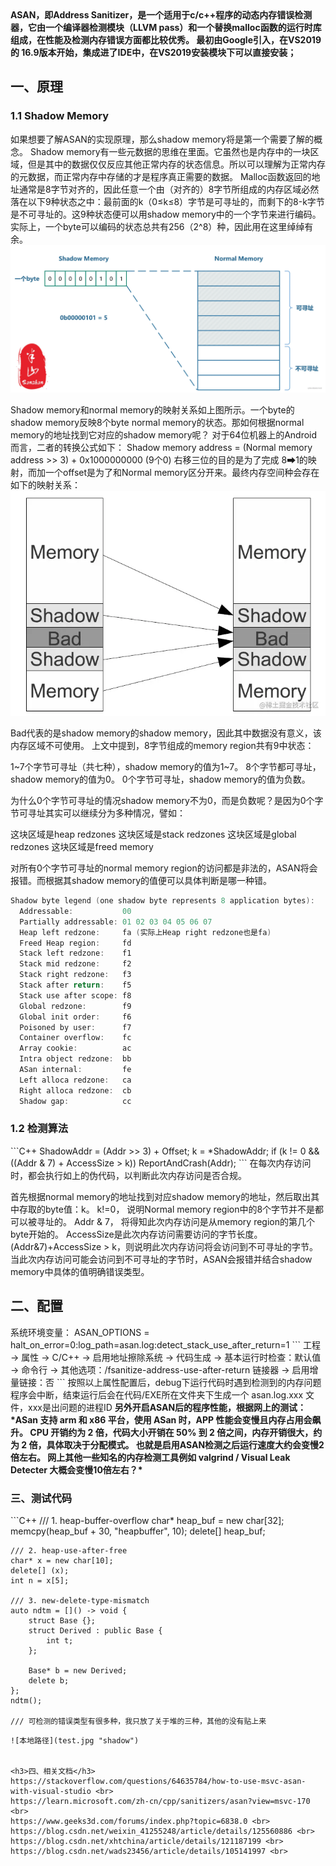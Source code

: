 <b>
ASAN，即Address Sanitizer，是一个适用于c/c++程序的动态内存错误检测器，它由一个编译器检测模块（LLVM pass）和一个替换malloc函数的运行时库组成，在性能及检测内存错误方面都比较优秀。
最初由Google引入，在VS2019 的 16.9版本开始，集成进了IDE中，在VS2019安装模块下可以直接安装；
</b>

<h2>一、原理</h2>
<h3>1.1 Shadow Memory</h3>

如果想要了解ASAN的实现原理，那么shadow memory将是第一个需要了解的概念。
Shadow memory有一些元数据的思维在里面。它虽然也是内存中的一块区域，但是其中的数据仅仅反应其他正常内存的状态信息。所以可以理解为正常内存的元数据，而正常内存中存储的才是程序真正需要的数据。
Malloc函数返回的地址通常是8字节对齐的，因此任意一个由（对齐的）8字节所组成的内存区域必然落在以下9种状态之中：最前面的k（0≤k≤8）字节是可寻址的，而剩下的8-k字节是不可寻址的。这9种状态便可以用shadow memory中的一个字节来进行编码。
实际上，一个byte可以编码的状态总共有256（2^8）种，因此用在这里绰绰有余。
![本地路径](byte.jpg "byte") 

Shadow memory和normal memory的映射关系如上图所示。一个byte的shadow memory反映8个byte normal memory的状态。那如何根据normal memory的地址找到它对应的shadow memory呢？
对于64位机器上的Android而言，二者的转换公式如下：
Shadow memory address = (Normal memory address >> 3) + 0x1000000000 (9个0)
右移三位的目的是为了完成 8➡1的映射，而加一个offset是为了和Normal memory区分开来。最终内存空间种会存在如下的映射关系：
![本地路径](shadowmemory.jpg "shadow") 

Bad代表的是shadow memory的shadow memory，因此其中数据没有意义，该内存区域不可使用。
上文中提到，8字节组成的memory region共有9中状态：

1~7个字节可寻址（共七种），shadow memory的值为1~7。
8个字节都可寻址，shadow memory的值为0。
0个字节可寻址，shadow memory的值为负数。

为什么0个字节可寻址的情况shadow memory不为0，而是负数呢？是因为0个字节可寻址其实可以继续分为多种情况，譬如：

这块区域是heap redzones
这块区域是stack redzones
这块区域是global redzones
这块区域是freed memory

对所有0个字节可寻址的normal memory region的访问都是非法的，ASAN将会报错。而根据其shadow memory的值便可以具体判断是哪一种错。
```C++
Shadow byte legend (one shadow byte represents 8 application bytes):
  Addressable:           00
  Partially addressable: 01 02 03 04 05 06 07 
  Heap left redzone:     fa (实际上Heap right redzone也是fa)
  Freed Heap region:     fd
  Stack left redzone:    f1
  Stack mid redzone:     f2
  Stack right redzone:   f3
  Stack after return:    f5
  Stack use after scope: f8
  Global redzone:        f9
  Global init order:     f6
  Poisoned by user:      f7
  Container overflow:    fc
  Array cookie:          ac
  Intra object redzone:  bb
  ASan internal:         fe
  Left alloca redzone:   ca
  Right alloca redzone:  cb
  Shadow gap:            cc
```

<h3>1.2 检测算法</h3>
```C++
ShadowAddr = (Addr >> 3) + Offset;
k = *ShadowAddr;
if (k != 0 && ((Addr & 7) + AccessSize > k))
	ReportAndCrash(Addr);
```
在每次内存访问时，都会执行如上的伪代码，以判断此次内存访问是否合规。

首先根据normal memory的地址找到对应shadow memory的地址，然后取出其中存取的byte值：k。
k!=0，      说明Normal memory region中的8个字节并不是都可以被寻址的。
Addr & 7，  将得知此次内存访问是从memory region的第几个byte开始的。
AccessSize是此次内存访问需要访问的字节长度。
(Addr&7)+AccessSize > k，则说明此次内存访问将会访问到不可寻址的字节。
当此次内存访问可能会访问到不可寻址的字节时，ASAN会报错并结合shadow memory中具体的值明确错误类型。


<h2>二、配置</h2>
系统环境变量： ASAN_OPTIONS  =  halt_on_error=0:log_path=asan.log:detect_stack_use_after_return=1 
```
工程 -> 属性 -> C/C++       ->  启用地址擦除系统   
            ->  代码生成    ->  基本运行时检查：默认值 
            ->  命令行      ->  其他选项：/fsanitize-address-use-after-return
            链接器          ->  启用增量链接：否  
```
按照以上属性配置后，debug下运行代码时遇到检测到的内存问题程序会中断，结束运行后会在代码/EXE所在文件夹下生成一个 asan.log.xxx 文件，xxx是出问题的进程ID
<b>
另外开启ASAN后的程序性能，根据网上的测试：
*ASan 支持 arm 和 x86 平台，使用 ASan 时，APP 性能会变慢且内存占用会飙升。
CPU 开销约为 2 倍，代码大小开销在 50% 到 2 倍之间，内存开销很大，约为 2 倍，具体取决于分配模式。
也就是启用ASAN检测之后运行速度大约会变慢2倍左右。
网上其他一些知名的内存检测工具例如 valgrind / Visual Leak Detecter 大概会变慢10倍左右？*
</b>
<h3>三、测试代码</h3>
```C++
    /// 1. heap-buffer-overflow
    char* heap_buf = new char[32];
    memcpy(heap_buf + 30, "heapbuffer", 10); 
    delete[] heap_buf;

    /// 2. heap-use-after-free
    char* x = new char[10];
    delete[] (x);
    int n = x[5];  

    /// 3. new-delete-type-mismatch
    auto ndtm = []() -> void {
        struct Base {};
        struct Derived : public Base {
            int t;
        };

        Base* b = new Derived;
        delete b;
    };
    ndtm();

    /// 可检测的错误类型有很多种，我只放了关于堆的三种，其他的没有贴上来
```
![本地路径](test.jpg "shadow") 


<h3>四、相关文档</h3>
https://stackoverflow.com/questions/64635784/how-to-use-msvc-asan-with-visual-studio <br>
https://learn.microsoft.com/zh-cn/cpp/sanitizers/asan?view=msvc-170 <br>
https://www.geeks3d.com/forums/index.php?topic=6838.0 <br>
https://blog.csdn.net/weixin_41255248/article/details/125560886 <br>
https://blog.csdn.net/xhtchina/article/details/121187199 <br>
https://blog.csdn.net/wads23456/article/details/105141997 <br>